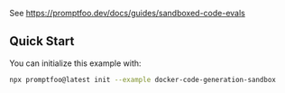 See https://promptfoo.dev/docs/guides/sandboxed-code-evals

## Quick Start

You can initialize this example with:

```bash
npx promptfoo@latest init --example docker-code-generation-sandbox
```
